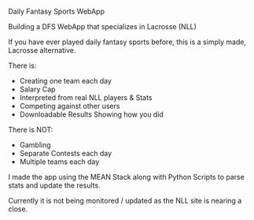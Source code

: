 Daily Fantasy Sports WebApp

Building a DFS WebApp that specializes in Lacrosse (NLL)

If you have ever played daily fantasy sports before, this is a simply made, Lacrosse alternative.

There is:
* Creating one team each day
* Salary Cap
* Interpreted from real NLL players & Stats
* Competing against other users
* Downloadable Results Showing how you did

There is NOT:
* Gambling
* Separate Contests each day
* Multiple teams each day

I made the app using the MEAN Stack along with Python Scripts to parse stats and update the results.

Currently it is not being monitored / updated as the NLL site is nearing a close.
